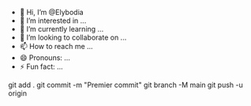 - 👋 Hi, I’m @Elybodia
- 👀 I’m interested in ...
- 🌱 I’m currently learning ...
- 💞️ I’m looking to collaborate on ...
- 📫 How to reach me ...
- 😄 Pronouns: ...
- ⚡ Fun fact: ...


git add .
git commit -m "Premier commit"
git branch -M main
git push -u origin 
    
